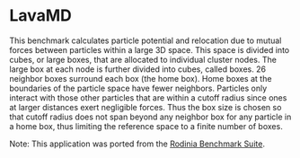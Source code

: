 LavaMD
=====================

This benchmark calculates particle potential and relocation due to mutual forces between particles within a large 3D space. This space is divided into cubes, or large boxes, that are allocated to individual cluster nodes. The large box at each node is further divided into cubes, called boxes. 26 neighbor boxes surround each box (the home box). Home boxes at the boundaries of the particle space have fewer neighbors. Particles only interact with those other particles that are within a cutoff radius since ones at larger distances exert negligible forces. Thus the box size is chosen so that cutoff radius does not span beyond any neighbor box for any particle in a home box, thus limiting the reference space to a finite number of boxes.

Note: This application was ported from the [Rodinia Benchmark Suite](https://www.cs.virginia.edu/~skadron/wiki/rodinia/).
